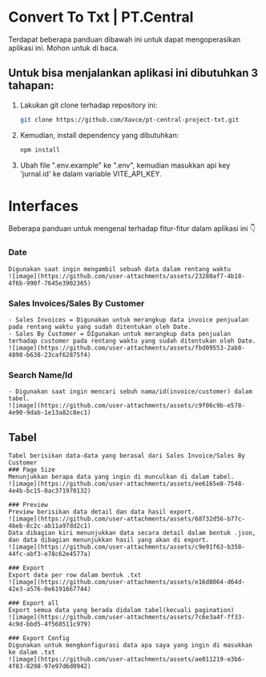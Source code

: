 # Convert To Txt | PT.Central
Terdapat beberapa panduan dibawah ini untuk dapat mengoperasikan aplikasi ini.
Mohon untuk di baca.

## Untuk bisa menjalankan aplikasi ini dibutuhkan 3 tahapan:
1. Lakukan git clone terhadap repository ini:
    ```bash
    git clone https://github.com/Xavce/pt-central-project-txt.git
    ```
2. Kemudian, install dependency yang dibutuhkan:
   ```powershell
   npm install
   ```
3. Ubah file ".env.example" ke ".env", kemudian masukkan api key 'jurnal.id' ke dalam variable VITE_API_KEY.

# Interfaces
Beberapa panduan untuk mengenal terhadap fitur-fitur dalam aplikasi ini 👇
### Date
    Digunakan saat ingin mengambil sebuah data dalam rentang waktu 
    ![image](https://github.com/user-attachments/assets/23280af7-4b18-4f6b-990f-7645e3902365)

### Sales Invoices/Sales By Customer
    - Sales Invoices = Digunakan untuk merangkup data invoice penjualan pada rentang waktu yang sudah ditentukan oleh Date.
    - Sales By Customer = DIgunakan untuk merangkup data penjualan terhadap customer pada rentang waktu yang sudah ditentukan oleh Date.
    ![image](https://github.com/user-attachments/assets/fbd09553-2ab8-4898-b638-23caf62875f4)

### Search Name/Id
    - Digunakan saat ingin mencari sebuh nama/id(invoice/customer) dalam tabel.
    ![image](https://github.com/user-attachments/assets/c9f06c9b-e578-4e90-9dab-1e13a82c8ec1)

## Tabel
    Tabel berisikan data-data yang berasal dari Sales Invoice/Sales By Customer
    ### Page Size
    Menunjukkan berapa data yang ingin di munculkan di dalam tabel.
    ![image](https://github.com/user-attachments/assets/ee6165e8-7548-4e4b-bc15-0ac371970132)
    
    ### Preview
    Preview berisikan data detail dan data hasil export.
    ![image](https://github.com/user-attachments/assets/68732d56-b77c-4beb-8c2c-ab11a97dd2c1)
    Data dibagian kiri menunjukkan data secara detail dalam bentuk .json, dan data dibagian menunjukkan hasil yang akan di export.  
    ![image](https://github.com/user-attachments/assets/c9e91f63-b358-44fc-abf3-e78c62e4577a)
    
    ### Export
    Export data per row dalam bentuk .txt
    ![image](https://github.com/user-attachments/assets/e16d8064-d64d-42e3-a576-0e6191667744)

    ### Export all
    Export semua data yang berada didalam tabel(kecuali pagination)
    ![image](https://github.com/user-attachments/assets/7c6e3a4f-ff33-4c9d-bbd5-4f568511c979)

    ### Export Config
    Digunakan untuk mengkonfigurasi data apa saya yang ingin di masukkan ke dalam .txt
    ![image](https://github.com/user-attachments/assets/ae011219-e3b6-4f83-8298-97e97d6d0942)



    
    
